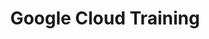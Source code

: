 ---
title: "Google Cloud Training"
draft: false
# page title background image
bg_image: ""
# meta description
description : "From fundamentals to architecting – become a Google Cloud expert with Deep Dives. As a Google Cloud Authorized Training Partner, we deliver a range of interactive, engaging courses that put you on the cutting edge. "
---